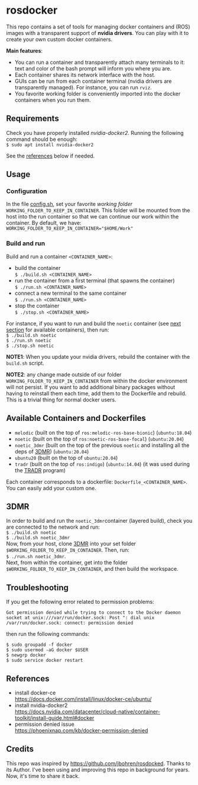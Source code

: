 # rosdocker

This repo contains a set of tools for managing docker containers and (ROS) images with a transparent support of **nvidia drivers**. You can play with it to create your own custom docker containers. 

**Main features**:
- You can run a container and transparently attach many terminals to it: text and color of the bash prompt will inform you where you are. 
- Each container shares its network interface with the host.
- GUIs can be run from each container terminal (nvidia drivers are transparently managed). For instance, you can run `rviz`.  
- You favorite working folder is conveniently imported into the docker containers when you run them. 
  
## Requirements

Check you have properly installed *nvidia-docker2*. Running the following command should be enough:    
`$ sudo apt install nvidia-docker2`  

See the [references](#references) below if needed. 


## Usage

### Configuration 

In the file [config.sh](./config.sh), set your favorite *working folder* `WORKING_FOLDER_TO_KEEP_IN_CONTAINER`. This folder will be mounted from the host into the run container so that we can continue our work within the container. By default, we have:    
`WORKING_FOLDER_TO_KEEP_IN_CONTAINER="$HOME/Work"`       


### Build and run  

Build and run a container `<CONTAINER_NAME>`: 
* build the container     
`$ ./build.sh <CONTAINER_NAME>`     
* run the container from a first terminal (that spawns the container)    
`$ ./run.sh <CONTAINER_NAME>`     
* connect a new terminal to the same container    
`$ ./run.sh <CONTAINER_NAME>`     
* stop the container     
`$ ./stop.sh <CONTAINER_NAME>`     

For instance, if you want to run and build the `noetic` container (see [next section](#available-containers-and-dockerfiles) for available containers), then run:   
`$ ./build.sh noetic`     
`$ ./run.sh noetic`    
`$ ./stop.sh noetic`   

**NOTE1**: When you update your nvidia drivers, rebuild the container with the `build.sh` script. 

**NOTE2**: any change made outside of our folder `WORKING_FOLDER_TO_KEEP_IN_CONTAINER` from within the docker environment will not persist. If you want to add additional binary packages without having to reinstall them each time, add them to the Dockerfile and rebuild. This is a trivial thing for normal docker users. 

## Available Containers and Dockerfiles 

- `melodic` (built on the top of `ros:melodic-ros-base-bionic`)  (`ubuntu:18.04`)
- `noetic` (built on the top of `ros:noetic-ros-base-focal`)  (`ubuntu:20.04`)
- `noetic_3dmr` (built on the top of the previous `noetic` and installing all the deps of [3DMR](https://github.com/luigifreda/3dmr.git))  (`ubuntu:20.04`)
- `ubuntu20` (built on the top of `ubuntu:20.04`)
- `tradr` (built on the top of `ros:indigo`) (`ubuntu:14.04`) (it was used during the [TRADR](https://www.tradr-project.eu/) program)

Each container corresponds to a dockerfile: `Dockerfile_<CONTAINER_NAME>`. You can easily add your custom one. 

## 3DMR 

In order to build and run the `noetic_3dmr`container (layered build), check you are connected to the network and run:     
`$ ./build.sh noetic`     
`$ ./build.sh noetic_3dmr`      
Now, from your host, clone [3DMR](https://github.com/luigifreda/3dmr) into your set folder `$WORKING_FOLDER_TO_KEEP_IN_CONTAINER`. Then, run:    
`$ ./run.sh noetic_3dmr`.    
Next, from within the container, get into the folder `$WORKING_FOLDER_TO_KEEP_IN_CONTAINER`, and then build the workspace. 

## Troubleshooting 

If you get the following error related to permission problems:
```
Got permission denied while trying to connect to the Docker daemon socket at unix:///var/run/docker.sock: Post ": dial unix /var/run/docker.sock: connect: permission denied
```
then run the following commands:
```
$ sudo groupadd -f docker
$ sudo usermod -aG docker $USER
$ newgrp docker
$ sudo service docker restart
``` 

## References

* install docker-ce    
https://docs.docker.com/install/linux/docker-ce/ubuntu/
* install nvidia-docker2      
https://docs.nvidia.com/datacenter/cloud-native/container-toolkit/install-guide.html#docker 
* permission denied issue     
  https://phoenixnap.com/kb/docker-permission-denied

## Credits 

This repo was inspired by https://github.com/jbohren/rosdocked. Thanks to its Author. I've been using and improving this repo in background for years. Now, it's time to share it back.  
